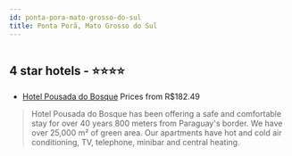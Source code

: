 ```yaml
---
id: ponta-pora-mato-grosso-do-sul
title: Ponta Porã, Mato Grosso do Sul
---
```


<center><img src="https://novo-hu.s3.amazonaws.com/reservas/ota/prod/hotel/524792/hotel-pousada-do-bosque-001_20200304160636.jpg" alt="" /></center>


##  4 star hotels - ⭐️⭐️⭐️⭐️

-    [Hotel Pousada do Bosque](https://us.hurb.com/hotels/ponta-pora/hotel-pousada-do-bosque-OMN-6594?cmp=18055) Prices from R$182.49
   > Hotel Pousada do Bosque has been offering a safe and comfortable stay for over 40 years 800 meters from Paraguay's border. We have over 25,000 m² of green area. Our apartments have hot and cold air conditioning, TV, telephone, minibar and central heating.
